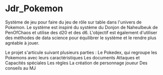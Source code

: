 # Jdr_Pokemon
Système de jeu pour faire du jeu de rôle sur table dans l'univers de Pokemon. Le système est inspiré du système du Donjon de Naheulbeuk de PenOfChaos et utilise des d20 et des d6.
L'objectif est également d'utiliser des méthodes de data science pour équilibrer le système et le rendre plus agréable à jouer.

Le projet s'articule suivant plusieurs parties :
Le Pokedex, qui regroupe les Pokemons avec leurs caractéristiques
Les documents Attaques et Capacités spéciales
Les règles
La création de personnage joueur
Des conseils au MJ
